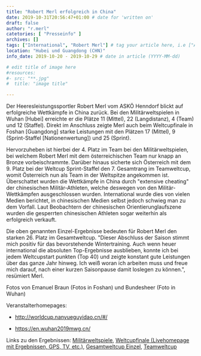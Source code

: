 ```yaml
---
title: "Robert Merl erfolgreich in China"
date: 2019-10-31T20:56:47+01:00 # date for 'written on'
draft: false
author: "r.merl"
catetories: [ "Presseinfo" ]
archives: []
tags: ["International", "Robert Merl"] # tag your article here, i.e ["Austria Cup", "Robert Merl"]
location: "Hubei und Guangdong (CHN)"
info_date: 2019-10-20 - 2019-10-29 # date in article (YYYY-MM-dd)

# edit title of image here
#resources:
#- src: "**.jpg"
#  title: "image title"

---
```


Der Heeresleistungssportler Robert Merl vom ASKÖ Henndorf blickt auf erfolgreiche Wettkämpfe in China zurück. Bei den Militärweltspielen in Wuhan [Hubei] erreichte er die Plätze 11 (Mittel), 22 (Langdistanz), 4 (Team) und 12 (Staffel). Direkt im Anschluss zeigte Merl auch beim Weltcupfinale in Foshan [Guangdong] starke Leistungen mit den Plätzen 17 (Mittel), 9 (Sprint-Staffel [Nationenwertung]) und 25 (Sprint).

<!--more-->

Hervorzuheben ist hierbei der 4. Platz im Team bei den Militärweltspielen, bei welchem Robert Merl mit dem österreichischen Team nur knapp an Bronze vorbeischrammte. Darüber hinaus sicherte sich Österreich mit dem 9. Platz bei der Weltcup Sprint-Staffel den 7. Gesamtrang im Teamweltcup, womit Österreich nun als Team in der Weltspitze angekommen ist. Überschattet wurden die Wettkämpfe in China durch "extensive cheating" der chinesischen Militär-Athleten, welche deswegen von den Militär-Wettkämpfen ausgeschlossen wurden. International wurde dies von vielen Medien berichtet, in chinesischen Medien selbst jedoch schwieg man zu dem Vorfall. Laut Beobachtern der chinesischen Orientierunglaufszene wurden die gesperrten chinesischen Athleten sogar weiterhin als erfolgreich verkauft.

Die oben genannten Einzel-Ergebnisse bedeuten für Robert Merl den starken 26. Platz im Gesamtweltcup. "Dieser Abschluss der Saison stimmt mich positiv für das bevorstehende Wintertraining. Auch wenn heuer international die absoluten Top-Ergebnisse ausblieben, konnte ich bei jedem Weltcupstart punkten (Top 40) und zeigte konstant gute Leistungen über das ganze Jahr hinweg. Ich weiß woran ich arbeiten muss und freue mich darauf, nach einer kurzen Saisonpause damit loslegen zu können.", resümiert Merl.

Fotos von Emanuel Braun (Fotos in Foshan) und Bundesheer (Foto in Wuhan)

Veranstalterhomepages:

+ http://worldcup.nanyueguyidao.cn/#/

+ https://en.wuhan2019mwg.cn/

Links zu den Ergebnissen: [Militärweltspiele](https://results.wuhan2019mwg.cn/index.htm#/sport/schedule?sportcode=ori&date=), [Weltcupfinale (Livehomepage mit Ergebnissen, GPS, TV, etc.)](https://orienteering.sport/event/orienteering-world-cup-final/middle/), [Gesamtweltcup Einzel](http://ranking.orienteering.org/WorldCup?wcup=footo&), [Teamweltcup](http://ranking.orienteering.org/Documents/Team_World_Cup_2019_Final.pdf)
